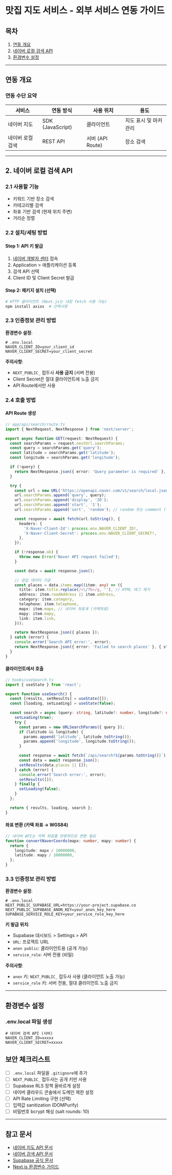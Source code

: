 # 맛집 지도 서비스 - 외부 서비스 연동 가이드

## 목차

1. [연동 개요](#연동-개요)
2. [네이버 로컬 검색 API](#2-네이버-로컬-검색-api)
3. [환경변수 설정](#환경변수-설정)

---

## 연동 개요

### 연동 수단 요약

| 서비스           | 연동 방식        | 사용 위치        | 용도                   |
| ---------------- | ---------------- | ---------------- | ---------------------- |
| 네이버 지도      | SDK (JavaScript) | 클라이언트       | 지도 표시 및 마커 관리 |
| 네이버 로컬 검색 | REST API         | 서버 (API Route) | 장소 검색              |

---

## 2. 네이버 로컬 검색 API

### 2.1 사용할 기능

- 키워드 기반 장소 검색
- 카테고리별 검색
- 좌표 기반 검색 (현재 위치 주변)
- 거리순 정렬

### 2.2 설치/세팅 방법

#### Step 1: API 키 발급

1. [네이버 개발자 센터](https://developers.naver.com/main/) 접속
2. Application > 애플리케이션 등록
3. 검색 API 선택
4. Client ID 및 Client Secret 발급

#### Step 2: 패키지 설치 (선택)

```bash
# HTTP 클라이언트 (Next.js는 내장 fetch 사용 가능)
npm install axios  # 선택사항
```

### 2.3 인증정보 관리 방법

**환경변수 설정**:

```env
# .env.local
NAVER_CLIENT_ID=your_client_id
NAVER_CLIENT_SECRET=your_client_secret
```

**주의사항**:

- `NEXT_PUBLIC_` 접두사 **사용 금지** (서버 전용)
- Client Secret은 절대 클라이언트에 노출 금지
- API Route에서만 사용

### 2.4 호출 방법

#### API Route 생성

```typescript
// app/api/search/route.ts
import { NextRequest, NextResponse } from 'next/server';

export async function GET(request: NextRequest) {
  const searchParams = request.nextUrl.searchParams;
  const query = searchParams.get('query');
  const latitude = searchParams.get('latitude');
  const longitude = searchParams.get('longitude');

  if (!query) {
    return NextResponse.json({ error: 'Query parameter is required' }, { status: 400 });
  }

  try {
    const url = new URL('https://openapi.naver.com/v1/search/local.json');
    url.searchParams.append('query', query);
    url.searchParams.append('display', '20');
    url.searchParams.append('start', '1');
    url.searchParams.append('sort', 'random'); // random 또는 comment (정확도순)

    const response = await fetch(url.toString(), {
      headers: {
        'X-Naver-Client-Id': process.env.NAVER_CLIENT_ID!,
        'X-Naver-Client-Secret': process.env.NAVER_CLIENT_SECRET!,
      },
    });

    if (!response.ok) {
      throw new Error('Naver API request failed');
    }

    const data = await response.json();

    // 응답 데이터 가공
    const places = data.items.map((item: any) => ({
      title: item.title.replace(/<\/?b>/g, ''), // HTML 태그 제거
      address: item.roadAddress || item.address,
      category: item.category,
      telephone: item.telephone,
      mapx: item.mapx, // 네이버 좌표계 (카텍좌표)
      mapy: item.mapy,
      link: item.link,
    }));

    return NextResponse.json({ places });
  } catch (error) {
    console.error('Search API error:', error);
    return NextResponse.json({ error: 'Failed to search places' }, { status: 500 });
  }
}
```

#### 클라이언트에서 호출

```typescript
// hooks/useSearch.ts
import { useState } from 'react';

export function useSearch() {
  const [results, setResults] = useState([]);
  const [loading, setLoading] = useState(false);

  const search = async (query: string, latitude?: number, longitude?: number) => {
    setLoading(true);
    try {
      const params = new URLSearchParams({ query });
      if (latitude && longitude) {
        params.append('latitude', latitude.toString());
        params.append('longitude', longitude.toString());
      }

      const response = await fetch(`/api/search?${params.toString()}`);
      const data = await response.json();
      setResults(data.places || []);
    } catch (error) {
      console.error('Search error:', error);
      setResults([]);
    } finally {
      setLoading(false);
    }
  };

  return { results, loading, search };
}
```

#### 좌표 변환 (카텍 좌표 → WGS84)

```typescript
// 네이버 API는 카텍 좌표를 반환하므로 변환 필요
function convertNaverCoords(mapx: number, mapy: number) {
  return {
    longitude: mapx / 10000000,
    latitude: mapy / 10000000,
  };
}
```

### 3.3 인증정보 관리 방법

**환경변수 설정**:

```env
# .env.local
NEXT_PUBLIC_SUPABASE_URL=https://your-project.supabase.co
NEXT_PUBLIC_SUPABASE_ANON_KEY=your_anon_key_here
SUPABASE_SERVICE_ROLE_KEY=your_service_role_key_here
```

**키 발급 위치**:

- Supabase 대시보드 > Settings > API
- `URL`: 프로젝트 URL
- `anon public`: 클라이언트용 (공개 가능)
- `service_role`: 서버 전용 (비밀)

**주의사항**:

- `anon` 키: `NEXT_PUBLIC_` 접두사 사용 (클라이언트 노출 가능)
- `service_role` 키: 서버 전용, 절대 클라이언트 노출 금지

---

## 환경변수 설정

### .env.local 파일 생성

```env
# 네이버 검색 API (서버)
NAVER_CLIENT_ID=xxxxx
NAVER_CLIENT_SECRET=xxxxx
```

## 보안 체크리스트

- [ ] `.env.local` 파일을 `.gitignore`에 추가
- [ ] `NEXT_PUBLIC_` 접두사는 공개 키만 사용
- [ ] Supabase RLS 정책 올바르게 설정
- [ ] 네이버 클라우드 콘솔에서 도메인 제한 설정
- [ ] API Rate Limiting 구현 (선택)
- [ ] 입력값 sanitization (DOMPurify)
- [ ] 비밀번호 bcrypt 해싱 (salt rounds: 10)

---

## 참고 문서

- [네이버 지도 API 문서](https://navermaps.github.io/maps.js.ncp/)
- [네이버 검색 API 문서](https://developers.naver.com/docs/serviceapi/search/local/local.md)
- [Supabase 공식 문서](https://supabase.com/docs)
- [Next.js 환경변수 가이드](https://nextjs.org/docs/app/building-your-application/configuring/environment-variables)
